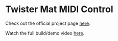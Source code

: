 # Twister Mat MIDI Control
Check out the official project page [here](https://hackaday.io/project/179348-twister-mat-midi-controller).

Watch the full build/demo video [here](https://youtu.be/3Di2NhG_JFw).